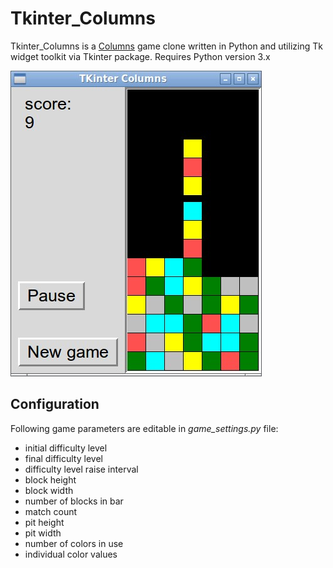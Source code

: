 # Tkinter_Columns
Tkinter_Columns is a [Columns](https://en.wikipedia.org/wiki/Columns_(video_game)) game clone written in Python and utilizing Tk widget toolkit via Tkinter package. Requires Python version 3.x

![Screenshot](screenshot.jpg)

## Configuration
Following game parameters are editable in *game_settings.py* file:
* initial difficulty level
* final difficulty level
* difficulty level raise interval
* block height
* block width
* number of blocks in bar
* match count
* pit height
* pit width
* number of colors in use
* individual color values
